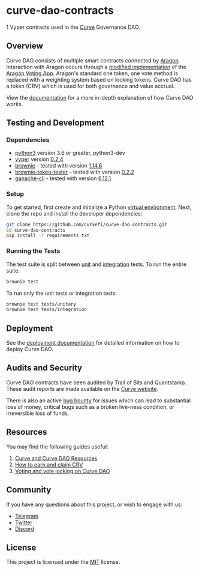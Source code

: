 # curve-dao-contracts
1
Vyper contracts used in the [Curve](https://www.curve.fi/) Governance DAO.

## Overview

Curve DAO consists of multiple smart contracts connected by [Aragon](https://github.com/aragon/aragonOS). Interaction with Aragon occurs through a [modified implementation](https://github.com/curvefi/curve-aragon-voting) of the [Aragon Voting App](https://github.com/aragon/aragon-apps/tree/master/apps/voting). Aragon's standard one token, one vote method is replaced with a weighting system based on locking tokens. Curve DAO has a token (CRV) which is used for both governance and value accrual.

View the [documentation](https://curve.readthedocs.io/dao-overview.html) for a more in-depth explanation of how Curve DAO works.

## Testing and Development

### Dependencies

- [python3](https://www.python.org/downloads/release/python-368/) version 3.6 or greater, python3-dev
- [vyper](https://github.com/vyperlang/vyper) version [0.2.4](https://github.com/vyperlang/vyper/releases/tag/v0.2.4)
- [brownie](https://github.com/iamdefinitelyahuman/brownie) - tested with version [1.14.6](https://github.com/eth-brownie/brownie/releases/tag/v1.14.6)
- [brownie-token-tester](https://github.com/iamdefinitelyahuman/brownie-token-tester) - tested with version [0.2.2](https://github.com/iamdefinitelyahuman/brownie-token-tester/releases/tag/v0.2.2)
- [ganache-cli](https://github.com/trufflesuite/ganache-cli) - tested with version [6.12.1](https://github.com/trufflesuite/ganache-cli/releases/tag/v6.12.1)

### Setup

To get started, first create and initialize a Python [virtual environment](https://docs.python.org/3/library/venv.html). Next, clone the repo and install the developer dependencies:

```bash
git clone https://github.com/curvefi/curve-dao-contracts.git
cd curve-dao-contracts
pip install -r requirements.txt
```

### Running the Tests

The test suite is split between [unit](tests/unitary) and [integration](tests/integration) tests. To run the entire suite:

```bash
brownie test
```

To run only the unit tests or integration tests:

```bash
brownie test tests/unitary
brownie test tests/integration
```

## Deployment

See the [deployment documentation](scripts/deployment/README.md) for detailed information on how to deploy Curve DAO.

## Audits and Security

Curve DAO contracts have been audited by Trail of Bits and Quantstamp. These audit reports are made available on the [Curve website](https://dao.curve.fi/audits).

There is also an active [bug bounty](https://www.curve.fi/bugbounty) for issues which can lead to substantial loss of money, critical bugs such as a broken live-ness condition, or irreversible loss of funds.

## Resources

You may find the following guides useful:

1. [Curve and Curve DAO Resources](https://resources.curve.fi/)
2. [How to earn and claim CRV](https://guides.curve.fi/how-to-earn-and-claim-crv/)
3. [Voting and vote locking on Curve DAO](https://guides.curve.fi/voting-and-vote-locking-curve-dao/)

## Community

If you have any questions about this project, or wish to engage with us:

- [Telegram](https://t.me/curvefi)
- [Twitter](https://twitter.com/curvefinance)
- [Discord](https://discord.gg/rgrfS7W)

## License

This project is licensed under the [MIT](LICENSE) license.
